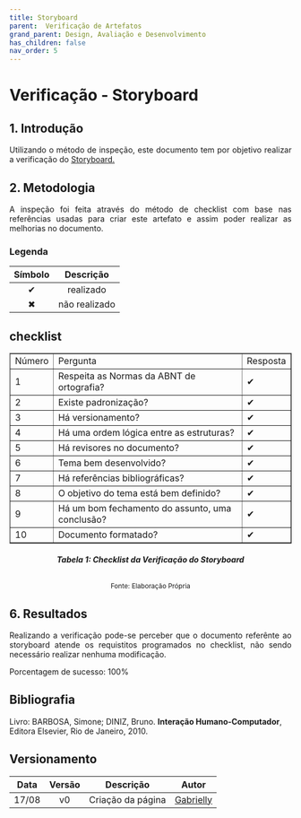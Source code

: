 ```yaml
---
title: Storyboard
parent:  Verificação de Artefatos
grand_parent: Design, Avaliação e Desenvolvimento
has_children: false
nav_order: 5
---
```


# Verificação - Storyboard

## 1. Introdução

<p align = "justify">Utilizando o método de inspeção, este documento tem por objetivo realizar a verificação do <a href="https://interacao-humano-computador.github.io/2022.1-Prefeitura_Joao_Pessoa/DesignAvaliacaoDesenvolvimento/N%C3%ADvel%201/Storyboards.html">Storyboard.</a></p>

## 2. Metodologia

<p align = "justify">
A inspeção foi feita através do método de checklist com base nas referências usadas para criar este artefato e assim poder realizar as melhorias no documento.</p>

### Legenda 

| Símbolo   | Descrição              |
| --------- | ---------------------- |
| <center>✔ | <center>realizado      |
| <center>✖ | <center> não realizado |


## checklist

<table border="1">
    <tr>
        <td>Número</td>
        <td>Pergunta</td>
        <td>Resposta</td>
    </tr>
    <tr>
        <td>1</td>
        <td>Respeita as Normas da ABNT de ortografia?</td>
        <td>✔</td>
    </tr>
    <tr>
        <td>2</td>
        <td>Existe padronização?</td>
        <td>✔</td>
    </tr>
    <tr>
        <td>3</td>
        <td>Há versionamento?  </td>
        <td>✔</td>
    </tr>
    <tr>
        <td>4</td>
        <td>Há uma ordem lógica entre as estruturas?</td>
        <td>✔</td>
    </tr>
    <tr>
        <td>5</td>
        <td>Há revisores no documento?</td>
        <td>✔</td>
    </tr>
    <tr>
        <td>6</td>
       <td>Tema bem desenvolvido?</td>
        <td>✔</td>
    </tr>
    <tr>
        <td>7</td>
       <td>Há referências bibliográficas? </td>
        <td>✔</td>
    </tr>
    <tr>
        <td>8</td>
       <td>O objetivo do tema está bem definido?             </td>
        <td>✔</td>
    </tr>
    <tr>
        <td>9</td>
       <td>Há um bom fechamento do assunto, uma conclusão?   </td>
        <td>✔</td>
    </tr>
    <tr>
        <td>10</td>
       <td>Documento formatado? </td>
        <td>✔</td>
    </tr>
</table>
                                                        
<figcaption align='center'>
  <h6><b>Tabela 1: Checklist da Verificação do Storyboard</b><br></h6>
    <small>Fonte: Elaboração Própria</small>
</figcaption>


## 6. Resultados

<p align = "justify"> Realizando a verificação pode-se perceber que o documento referênte ao storyboard atende os requistitos programados no checklist, não sendo necessário realizar nenhuma modificação.</p>

Porcentagem de sucesso: 100%

## Bibliografia

Livro: BARBOSA, Simone; DINIZ, Bruno. **Interação Humano-Computador**, Editora Elsevier, Rio de Janeiro, 2010.

## Versionamento
 
| Data  | Versão |      Descrição       |                     Autor                     |
| :---: | :----: | :------------------: | :-------------------------------------------: |
| 17/08 |   v0   |  Criação da página   | [Gabrielly](https://github.com/GabriellyAssuncao) |
